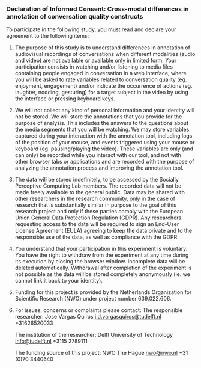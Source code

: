 ### Declaration of Informed Consent: Cross-modal differences in annotation of conversation quality constructs

To participate in the following study, you must read and declare your agreement to the following items:

1. The purpose of this study is to understand differences in annotation of audiovisual recordings of conversations when different modalities (audio and video) are not available or available only in limited form. Your participation consists in watching and/or listening to media files containing people engaged in conversation in a web interface, where you will be asked to rate variables related to conversation quality (eg. enjoyment, engagement) and/or indicate the occurrence of actions (eg. laughter, nodding, gesturing) for a target subject in the video by using the interface or pressing keyboard keys.
2. We will not collect any kind of personal information and your identity will not be stored. We will store the annotations that you provide for the purpose of analysis. This includes the answers to the questions about the media segments that you will be watching. We may store variables captured during your interaction with the annotation tool, including logs of the position of your mouse, and events triggered using your mouse or keyboard (eg. pausing/playing the video). These variables are only (and can only) be recorded while you interact with our tool, and not with other browser tabs or applications and are recorded with the purpose of analyzing the annotation process and improving the annotation tool.
3. The data will be stored indefinitely, to be accessed by the Socially Perceptive Computing Lab members. The recorded data will not be made freely available to the general public. Data may be shared with other researchers in the research community, only in the case of research that is substantially similar in purpose to the goal of this research project and only if these parties comply with the European Union General Data Protection Regulation (GDPR). Any researchers requesting access to the data will be required to sign an End-User License Agreement (EULA) agreeing to keep the data private and to the responsible use of the data, as well as compliance with the GDPR.
4. You understand that your participation in this experiment is voluntary. You have the right to withdraw from the experiment at any time during its execution by closing the browser window. Incomplete data will be deleted automatically. Withdrawal after completion of the experiment is not possible as the data will be stored completely anonymously (ie. we cannot link it back to your identity).
5. Funding for this project is provided by the Netherlands Organization for Scientific Research (NWO) under project number 639.022.606.
6. For issues, concerns or complaints please contact:
    The responsible researcher:
        Jose Vargas Quiros
        j.d.vargasquiros@tudelft.nl
        +31626520033

    The institution of the researcher:
        Delft University of Technology
        info@tudelft.nl
        +3115 2789111

    The funding source of this project:
        NWO The Hague
        nwo@nwo.nl
        +31 (0)70 3440640
